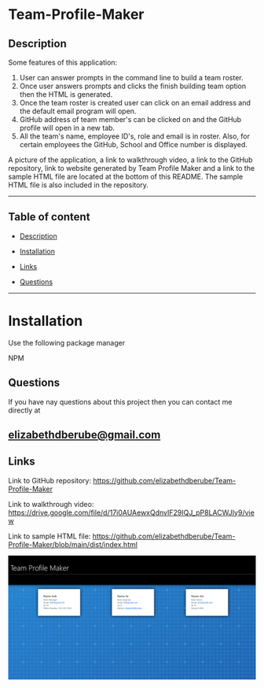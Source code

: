 # Team-Profile-Maker

 
## Description
Some features of this application:
1. User can answer prompts in the command line to build a team roster.
2. Once user answers prompts and clicks the finish building team option then the HTML is generated.
3. Once the team roster is created user can click on an email address and the default email program will open.
4. GitHub address of team member's can be clicked on and the GitHub profile will open in a new tab. 
5. All the team's name, employee ID's, role and email is in roster. Also, for certain employees the GitHub, School and Office number is displayed.  

A picture of the application, a link to walkthrough video, a link to the GitHub repository, link to website generated by Team Profile Maker and a link to the sample HTML file are located at the bottom of this README. The sample HTML file is also included in the repository. 

---

## Table of content

* [Description](#description)

* [Installation](#installation)

* [Links](#links)

* [Questions](#questions)

---

# Installation 

Use the following package manager

NPM
  
## Questions

If you have nay questions about this project then you can contact me directly at 

elizabethdberube@gmail.com
----

## Links

Link to GitHub repository: https://github.com/elizabethdberube/Team-Profile-Maker

Link to walkthrough video:
https://drive.google.com/file/d/17i0AUAewxQdnvIF29IQJ_pP8LACWJIy9/view

Link to sample HTML file:
https://github.com/elizabethdberube/Team-Profile-Maker/blob/main/dist/index.html


![image](Screenshot.png)


